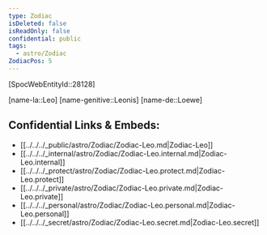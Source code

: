 ```yaml
---
type: Zodiac
isDeleted: false
isReadOnly: false
confidential: public
tags:
  - astro/Zodiac
ZodiacPos: 5
---
```


[SpocWebEntityId::28128]



[name-la::Leo]
[name-genitive::Leonis]
[name-de::Loewe]


## Confidential Links & Embeds: 
- [[../../../_public/astro/Zodiac/Zodiac-Leo.md|Zodiac-Leo]] 
- [[../../../_internal/astro/Zodiac/Zodiac-Leo.internal.md|Zodiac-Leo.internal]] 
- [[../../../_protect/astro/Zodiac/Zodiac-Leo.protect.md|Zodiac-Leo.protect]] 
- [[../../../_private/astro/Zodiac/Zodiac-Leo.private.md|Zodiac-Leo.private]] 
- [[../../../_personal/astro/Zodiac/Zodiac-Leo.personal.md|Zodiac-Leo.personal]] 
- [[../../../_secret/astro/Zodiac/Zodiac-Leo.secret.md|Zodiac-Leo.secret]] 
